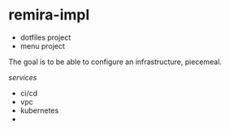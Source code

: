 # remira-impl

- dotfiles project
- menu project



The goal is to be able to configure an infrastructure, piecemeal.

*services*
- ci/cd
- vpc
- kubernetes
-


